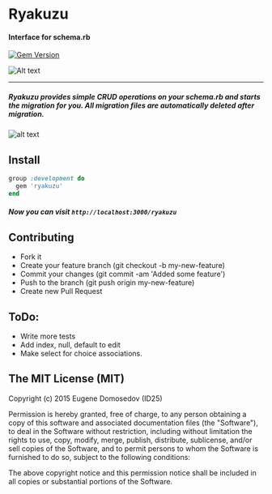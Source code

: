 # Ryakuzu
#### Interface for schema.rb
[![Gem Version](https://badge.fury.io/rb/ryakuzu.svg)](https://badge.fury.io/rb/ryakuzu)

![Alt text](http://i.imgur.com/71EVVrQ.png "Ryakuzu")
___
##### Ryakuzu provides simple CRUD operations on your schema.rb and starts the migration for you. All migration files are automatically deleted after migration.

![alt text](http://i.imgur.com/suMAGyX.png "Screen")
## Install

```ruby
group :development do
  gem 'ryakuzu'
end
```

##### Now you can visit ``http://localhost:3000/ryakuzu``

## Contributing

+ Fork it
+ Create your feature branch (git checkout -b my-new-feature)
+ Commit your changes (git commit -am 'Added some feature')
+ Push to the branch (git push origin my-new-feature)
+ Create new Pull Request

## ToDo:
+ Write more tests
+ Add index, null, default to edit
+ Make select for choice associations.

## The MIT License (MIT)

Copyright (c) 2015 Eugene Domosedov (ID25)

Permission is hereby granted, free of charge, to any person obtaining a copy
of this software and associated documentation files (the "Software"), to deal
in the Software without restriction, including without limitation the rights
to use, copy, modify, merge, publish, distribute, sublicense, and/or sell
copies of the Software, and to permit persons to whom the Software is
furnished to do so, subject to the following conditions:

The above copyright notice and this permission notice shall be included in
all copies or substantial portions of the Software.
